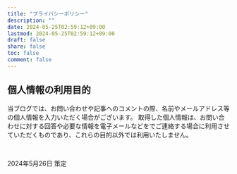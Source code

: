 ```yaml
---
title: "プライバシーポリシー"
description: ""
date: 2024-05-25T02:59:12+09:00
lastmod: 2024-05-25T02:59:12+09:00
draft: false
share: false
toc: false
comment: false
---
```


## 個人情報の利用目的

当ブログでは、お問い合わせや記事へのコメントの際、名前やメールアドレス等の個人情報を入力いただく場合がございます。 取得した個人情報は、お問い合わせに対する回答や必要な情報を電子メールなどをでご連絡する場合に利用させていただくものであり、これらの目的以外では利用いたしません。

<br>

2024年5月26日 策定
